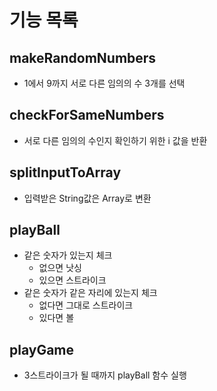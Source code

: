 # 기능 목록
## makeRandomNumbers
- 1에서 9까지 서로 다른 임의의 수 3개를 선택

## checkForSameNumbers
- 서로 다른 임의의 수인지 확인하기 위한 i 값을 반환

## splitInputToArray
- 입력받은 String값은 Array로 변환

## playBall
- 같은 숫자가 있는지 체크
  - 없으면 낫싱
  - 있으면 스트라이크
- 같은 숫자가 같은 자리에 있는지 체크
  - 없다면 그대로 스트라이크
  - 있다면 볼

## playGame
- 3스트라이크가 될 때까지 playBall 함수 실행